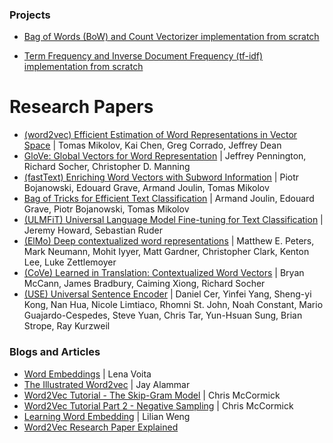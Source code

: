 ### Projects
- [Bag of Words (BoW) and Count Vectorizer implementation from scratch](./bag_of_words.py)

- [Term Frequency and Inverse Document Frequency (tf-idf) implementation from scratch](./tf_idf.py)

# Research Papers
- [(word2vec) Efficient Estimation of Word Representations in Vector Space](https://arxiv.org/abs/1301.3781) | Tomas Mikolov, Kai Chen, Greg Corrado, Jeffrey Dean
- [GloVe: Global Vectors for Word Representation](https://nlp.stanford.edu/pubs/glove.pdf) | Jeffrey Pennington, Richard Socher, Christopher D. Manning
- [(fastText) Enriching Word Vectors with Subword Information](https://arxiv.org/abs/1607.04606) | Piotr Bojanowski, Edouard Grave, Armand Joulin, Tomas Mikolov
- [Bag of Tricks for Efficient Text Classification](https://arxiv.org/abs/1607.01759) | Armand Joulin, Edouard Grave, Piotr Bojanowski, Tomas Mikolov
- [(ULMFiT) Universal Language Model Fine-tuning for Text Classification](https://arxiv.org/abs/1801.06146) | Jeremy Howard, Sebastian Ruder
- [(ElMo) Deep contextualized word representations](https://arxiv.org/abs/1802.05365) | Matthew E. Peters, Mark Neumann, Mohit Iyyer, Matt Gardner, Christopher Clark, Kenton Lee, Luke Zettlemoyer
- [(CoVe) Learned in Translation: Contextualized Word Vectors](https://arxiv.org/abs/1708.00107) | Bryan McCann, James Bradbury, Caiming Xiong, Richard Socher
- [(USE) Universal Sentence Encoder](https://arxiv.org/abs/1803.11175) | Daniel Cer, Yinfei Yang, Sheng-yi Kong, Nan Hua, Nicole Limtiaco, Rhomni St. John, Noah Constant, Mario Guajardo-Cespedes, Steve Yuan, Chris Tar, Yun-Hsuan Sung, Brian Strope, Ray Kurzweil

### Blogs and Articles
- [Word Embeddings](https://lena-voita.github.io/nlp_course/word_embeddings.html) | Lena Voita
- [The Illustrated Word2vec](https://jalammar.github.io/illustrated-word2vec/) | Jay Alammar
- [Word2Vec Tutorial - The Skip-Gram Model](http://mccormickml.com/2016/04/19/word2vec-tutorial-the-skip-gram-model/) | Chris McCormick 
- [Word2Vec Tutorial Part 2 - Negative Sampling](http://mccormickml.com/2017/01/11/word2vec-tutorial-part-2-negative-sampling/) | Chris McCormick 
- [Learning Word Embedding](https://lilianweng.github.io/posts/2017-10-15-word-embedding/) | Lilian Weng
- [Word2Vec Research Paper Explained](https://towardsdatascience.com/word2vec-research-paper-explained-205cb7eecc30)    
